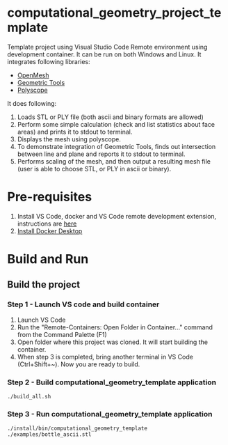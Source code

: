 # computational_geometry_project_template

Template project using Visual Studio Code Remote environment using development container. It can be run on both Windows and Linux. It integrates following libraries:

 - [OpenMesh](https://www.graphics.rwth-aachen.de/software/openmesh/)
 - [Geometric Tools](https://www.geometrictools.com/)
 - [Polyscope](https://polyscope.run/)

It does following:

 1. Loads STL or PLY file (both ascii and binary formats are allowed)
 2. Perform some simple calculation (check and list statistics about face areas) and prints it to stdout to terminal.
 3. Displays the mesh using polyscope.
 4. To demonstrate integration of Geometric Tools, finds out intersection between line and plane and reports it to stdout to terminal.
 5. Performs scaling of the mesh, and then output a resulting mesh file (user is able to choose STL, or PLY in ascii or binary).

# Pre-requisites

 1. Install VS Code, docker and VS Code remote development extension, instructions are [here](https://code.visualstudio.com/docs/remote/containers#_installation)
 2. [Install Docker Desktop](https://www.docker.com/products/docker-desktop/)

# Build and Run

## Build the project

### Step 1 - Launch VS code and build container

 1. Launch VS Code
 2. Run the "Remote-Containers: Open Folder in Container..." command from the Command Palette (F1)
 3. Open folder where this project was cloned. It will start building the container.
 4. When step 3 is completed, bring another terminal in VS Code (Ctrl+Shift+~). Now you are ready to build.

### Step 2 - Build computational_geometry_template application

```
./build_all.sh
```

### Step 3 - Run computational_geometry_template application

```
./install/bin/computational_geometry_template ./examples/bottle_ascii.stl
```
 


 
